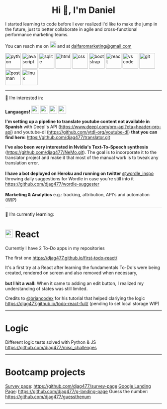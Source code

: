 <!---
djag477/djag477 is a ✨ special ✨ repository because its `README.md` (this file) appears on your GitHub profile.
You can click the Preview link to take a look at your changes.
--->




<h1 align="center" dir="auto">  Hi 👋, I'm Daniel</h1>

I started learning to code before I ever realized I'd like to make the jump in the future, just to better collaborate in agile and cross-functional performance marketing teams.

You can reach me on <a href="https://www.linkedin.com/in/danieljag/" title="Middle click on mouse to open in new tab. Github Markdown does not support opening new pages"> <img src="https://user-images.githubusercontent.com/101579022/175766217-fd2f92f7-bf6d-404b-866c-a6238a6fd0aa.svg" width="20px" height="20px"></a> and at dalfaromarketing@gmail.com





<div>
	<img src="https://user-images.githubusercontent.com/101579022/175761197-64000830-9717-4175-93c9-827f06894b55.png" width="50px" height="50px" alt="python"/>
	<img src="https://user-images.githubusercontent.com/101579022/175761211-c11f5a12-74f3-45a3-9443-ed559d85e550.png" width="50px" height="50px" alt="javascript"/>
	<img src="https://user-images.githubusercontent.com/101579022/175761868-001bb518-6d29-4984-b4e2-2e81f14e0dca.svg" width="50px" height="50px" alt="sqlite"/>
	<img src="https://user-images.githubusercontent.com/101579022/175761214-4ebc45e0-2c2b-411c-a833-4bbcdb446488.png" width="50px" height="50px" alt="html"/>
	<img src="https://user-images.githubusercontent.com/101579022/175761212-da983b93-4c72-4a1b-a90e-b7f8e456b489.png" width="50px" height="50px" alt="css"/>
	<img src="https://user-images.githubusercontent.com/101579022/175761209-f5e1910e-be55-49ba-8d2d-084ac213a919.png" width="50px" height="50px" alt="bootstrap"/>
	<img src="https://user-images.githubusercontent.com/101579022/175761870-3db90a15-7591-4805-9bd3-44d1bd2bd088.svg" width="50px" height="50px" alt="react"/>
	<img src="https://user-images.githubusercontent.com/101579022/175761206-6aa8b3ca-e5e6-406d-9e95-afcbdcfe0433.png" width="50px" height="50px" alt="vs code"/>
	<img src="https://user-images.githubusercontent.com/101579022/175761208-abd172a0-9d98-4d24-8565-5d102f677dba.png" width="50px" height="50px" alt="git"/>
	<img src="https://user-images.githubusercontent.com/101579022/175761871-b0978fb7-f284-4bd1-8782-d68fd52ed2aa.svg" width="50px" height="50px" alt="postman"/>
	<img src="https://user-images.githubusercontent.com/101579022/175761872-9929fd83-583d-40a1-b58b-8add88fe9cfd.svg" width="50px" height="50px" alt="linux"/>
</div>



-----------------------------------------------------------------------------


👀 I’m interested in: <br></br>
**Languages!**
  <img src="https://user-images.githubusercontent.com/101579022/175764386-ffd7cacb-2cf7-41ee-b795-1abd117037ce.png" width="25px" height="25px" >
  <img src="https://user-images.githubusercontent.com/101579022/175764406-e519492d-dae7-4431-902b-98ccfcc10c87.png" width="25px" height="25px"/> 
  <img src="https://user-images.githubusercontent.com/101579022/175764382-2d989e41-ddc6-44f2-979a-9a133f123855.png" width="25px" height="25px"/> 
  <img src="https://user-images.githubusercontent.com/101579022/175764341-8633c04f-cdc6-446e-a71d-67b2576301b6.png" width="25px" height="25px"/> 

                                                                                                                                              
**I'm setting up a pipeline to translate youtube content not available in Spanish** with Deepl's API (https://www.deepl.com/pro-api?cta=header-pro-api) and youtube-dl (https://github.com/ytdl-org/youtube-dl) **that you can find here:** https://github.com/djag477/translator.git
                                                                                                                                              
**I've also been very interested in Nvidia's Text-To-Speech synthesis** (https://github.com/djag477/NeMo.git). The goal is to incorporate it to the translator project and make it that most of the manual work is to tweak any translation error.
<br></br>
**I have a bot deployed on Heroku and running on twitter** <a href="https://twitter.com/wordle_inspo" title="Middle click on mouse to open in new tab. Github Markdown does not support opening new pages">@wordle_inspo</a> throwing daily suggestions for Wordle in case you're still into it  https://github.com/djag477/wordle-suggester
<br></br>
**Marketing & Analytics** e.g.: tracking, attribution, API's and automation (WIP) 
                                                                                                                                              
                                                                                                                                              
-----------------------------------------------------------------------------

🌱 I’m currently learning:
																	      
<div>
<h1><img src="https://user-images.githubusercontent.com/101579022/175761870-3db90a15-7591-4805-9bd3-44d1bd2bd088.svg" width="25px" height="25px" alt="react"/> React</h1>
</div>

Currently I have 2 To-Do apps in my repositories

The first one
https://djag477.github.io/first-todo-react/

It's a first try at a React after learning the fundamentals 
To-Do's were being created, rendered on screen and also removed when necessary, <br></br>
**but I hit a wall:**
When it came to adding an edit button, I realized my understanding of states was still limited.

Credits to <a href="https://github.com/briancodex/react-todo-app-v1" title="Middle click on mouse to open in new tab. Github Markdown does not support opening new pages">@briancodex</a> for his tutorial that helped clariying the logic https://djag477.github.io/todo-react-full/
(pending to set local storage WIP)



-----------------------------------------------------------------------------
<h1>Logic</h1>																	   

Different logic tests solved with Python & JS
https://github.com/djag477/misc_challenges

-----------------------------------------------------------------------------

<h1>Bootcamp projects</h1>

<a href="https://djag477.github.io/survey-page/" title="Middle click on mouse to open in new tab and see deployed. Github Markdown does not support opening new pages">Survey page</a>: https://github.com/djag477/survey-page
<a href="https://djag477.github.io/g-landing-page/" title="Middle click on mouse to open in new tab and see deployed. Github Markdown does not support opening new pages">Google Landing Page</a>: https://github.com/djag477/g-landing-page
Guess the number: https://github.com/djag477/guessthenum



-----------------------------------------------------------------------------
